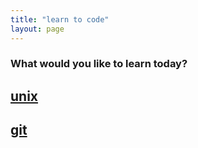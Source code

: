 ```yaml
---
title: "learn to code"
layout: page
---
```


### What would you like to learn today?

## [unix](./unix)

## [git](./version-control/git)
